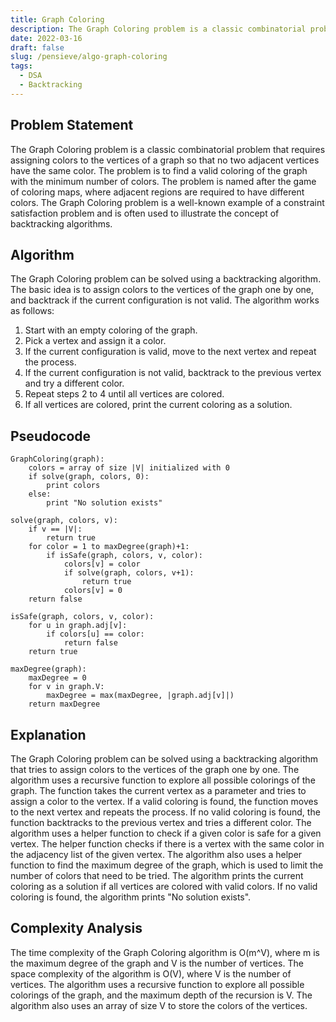 ```yaml
---
title: Graph Coloring
description: The Graph Coloring problem is a classic combinatorial problem that requires assigning colors to the vertices of a graph so that no two adjacent vertices have the same color. The problem is to find a valid coloring of the graph with the minimum number of colors.
date: 2022-03-16
draft: false
slug: /pensieve/algo-graph-coloring
tags:
  - DSA
  - Backtracking
---
```

## Problem Statement

The Graph Coloring problem is a classic combinatorial problem that requires assigning colors to the vertices of a graph so that no two adjacent vertices have the same color. The problem is to find a valid coloring of the graph with the minimum number of colors. The problem is named after the game of coloring maps, where adjacent regions are required to have different colors. The Graph Coloring problem is a well-known example of a constraint satisfaction problem and is often used to illustrate the concept of backtracking algorithms.

## Algorithm

The Graph Coloring problem can be solved using a backtracking algorithm. The basic idea is to assign colors to the vertices of the graph one by one, and backtrack if the current configuration is not valid. The algorithm works as follows:

1. Start with an empty coloring of the graph.
2. Pick a vertex and assign it a color.
3. If the current configuration is valid, move to the next vertex and repeat the process.
4. If the current configuration is not valid, backtrack to the previous vertex and try a different color.
5. Repeat steps 2 to 4 until all vertices are colored.
6. If all vertices are colored, print the current coloring as a solution.

## Pseudocode

```pseudocode
GraphColoring(graph):
    colors = array of size |V| initialized with 0
    if solve(graph, colors, 0):
        print colors
    else:
        print "No solution exists"

solve(graph, colors, v):
    if v == |V|:
        return true
    for color = 1 to maxDegree(graph)+1:
        if isSafe(graph, colors, v, color):
            colors[v] = color
            if solve(graph, colors, v+1):
                return true
            colors[v] = 0
    return false

isSafe(graph, colors, v, color):
    for u in graph.adj[v]:
        if colors[u] == color:
            return false
    return true

maxDegree(graph):
    maxDegree = 0
    for v in graph.V:
        maxDegree = max(maxDegree, |graph.adj[v]|)
    return maxDegree
```

## Explanation

The Graph Coloring problem can be solved using a backtracking algorithm that tries to assign colors to the vertices of the graph one by one. The algorithm uses a recursive function to explore all possible colorings of the graph. The function takes the current vertex as a parameter and tries to assign a color to the vertex. If a valid coloring is found, the function moves to the next vertex and repeats the process. If no valid coloring is found, the function backtracks to the previous vertex and tries a different color. The algorithm uses a helper function to check if a given color is safe for a given vertex. The helper function checks if there is a vertex with the same color in the adjacency list of the given vertex. The algorithm also uses a helper function to find the maximum degree of the graph, which is used to limit the number of colors that need to be tried. The algorithm prints the current coloring as a solution if all vertices are colored with valid colors. If no valid coloring is found, the algorithm prints "No solution exists".

## Complexity Analysis

The time complexity of the Graph Coloring algorithm is O(m^V), where m is the maximum degree of the graph and V is the number of vertices. The space complexity of the algorithm is O(V), where V is the number of vertices. The algorithm uses a recursive function to explore all possible colorings of the graph, and the maximum depth of the recursion is V. The algorithm also uses an array of size V to store the colors of the vertices.